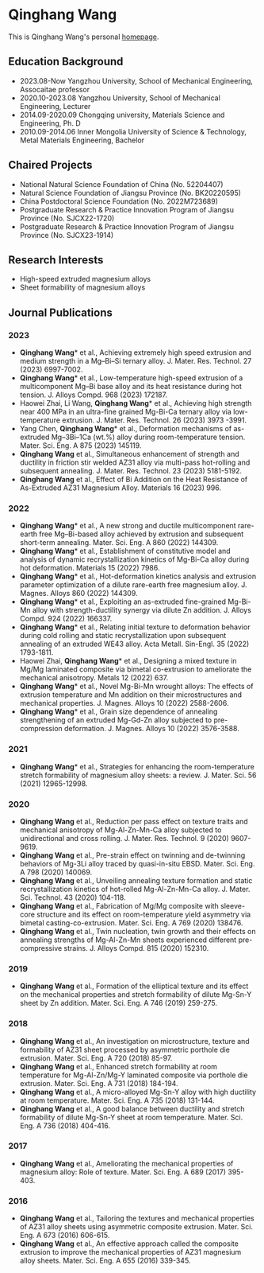 # Qinghang Wang
This is Qinghang Wang's personal [homepage](https://wangqinghang123.github.io).

## Education Background
* 2023.08-Now                Yangzhou University,  School of Mechanical Engineering,  Assocaitae professor
* 2020.10-2023.08            Yangzhou University,  School of Mechanical Engineering,  Lecturer
* 2014.09-2020.09           Chongqing university,  Materials Science and Engineering, Ph. D
* 2010.09-2014.06    Inner Mongolia University of Science & Technology,  Metal Materials Engineering,  Bachelor

## Chaired Projects
* National Natural Science Foundation of China (No. 52204407)
* Natural Science Foundation of Jiangsu Province (No. BK20220595)
* China Postdoctoral Science Foundation (No. 2022M723689)
* Postgraduate Research & Practice Innovation Program of Jiangsu Province (No. SJCX22-1720)
* Postgraduate Research & Practice Innovation Program of Jiangsu Province (No. SJCX23-1914)

## Research Interests
* High-speed extruded magnesium alloys
* Sheet formability of magnesium alloys

## Journal Publications
### 2023
* **Qinghang Wang*** et al., Achieving extremely high speed extrusion and medium strength in a Mg–Bi–Si ternary alloy. J. Mater. Res. Technol. 27 (2023) 6997-7002.
* **Qinghang Wang*** et al., Low-temperature high-speed extrusion of a multicomponent Mg–Bi base alloy and its heat resistance during hot tension. J. Alloys Compd. 968 (2023) 172187.
* Haowei Zhai, Li Wang, **Qinghang Wang*** et al., Achieving high strength near 400 MPa in an ultra-fine grained Mg-Bi-Ca ternary alloy via low-temperature extrusion. J. Mater. Res. Technol. 26 (2023) 3973 -3991.
* Yang Chen, **Qinghang Wang*** et al., Deformation mechanisms of as-extruded Mg–3Bi–1Ca (wt.%) alloy during room-temperature tension. Mater. Sci. Eng. A 875 (2023) 145119.
* **Qinghang Wang** et al., Simultaneous enhancement of strength and ductility in friction stir welded AZ31 alloy via multi-pass hot-rolling and subsequent annealing. J. Mater. Res. Technol. 23 (2023) 5181-5192.
* **Qinghang Wang** et al., Effect of Bi Addition on the Heat Resistance of As-Extruded AZ31 Magnesium Alloy. Materials 16 (2023) 996.
### 2022
* **Qinghang Wang*** et al., A new strong and ductile multicomponent rare-earth free Mg–Bi-based alloy achieved by extrusion and subsequent short-term annealing. Mater. Sci. Eng. A 860 (2022) 144309.
* **Qinghang Wang*** et al., Establishment of constitutive model and analysis of dynamic recrystallization kinetics of Mg-Bi-Ca alloy during hot deformation. Materials 15 (2022) 7986. 
* **Qinghang Wang*** et al., Hot-deformation kinetics analysis and extrusion parameter optimization of a dilute rare-earth free magnesium alloy. J. Magnes. Alloys 860 (2022) 144309. 
* **Qinghang Wang*** et al., Exploiting an as-extruded fine-grained Mg-Bi-Mn alloy with strength-ductility synergy via dilute Zn addition. J. Alloys Compd. 924 (2022) 166337. 
* **Qinghang Wang*** et al., Relating initial texture to deformation behavior during cold rolling and static recrystallization upon subsequent annealing of an extruded WE43 alloy. Acta Metall. Sin-Engl. 35 (2022) 1793-1811. 
* Haowei Zhai, **Qinghang Wang*** et al., Designing a mixed texture in Mg/Mg laminated composite via bimetal co-extrusion to ameliorate the mechanical anisotropy. Metals 12 (2022) 637.
* **Qinghang Wang*** et al., Novel Mg-Bi-Mn wrought alloys: The effects of extrusion temperature and Mn addition on their microstructures and mechanical properties. J. Magnes. Alloys 10 (2022) 2588-2606. 
* **Qinghang Wang*** et al., Grain size dependence of annealing strengthening of an extruded Mg-Gd-Zn alloy subjected to pre-compression deformation. J. Magnes. Alloys 10 (2022) 3576-3588.
### 2021
* **Qinghang Wang*** et al., Strategies for enhancing the room-temperature stretch formability of magnesium alloy sheets: a review. J. Mater. Sci. 56 (2021) 12965-12998.
### 2020
* **Qinghang Wang** et al., Reduction per pass effect on texture traits and mechanical anisotropy of Mg-Al-Zn-Mn-Ca alloy subjected to unidirectional and cross rolling. J. Mater. Res. Technol. 9 (2020) 9607-9619. 
* **Qinghang Wang** et al., Pre-strain effect on twinning and de-twinning behaviors of Mg-3Li alloy traced by quasi-in-situ EBSD. Mater. Sci. Eng. A 798 (2020) 140069. 
* **Qinghang Wang** et al., Unveiling annealing texture formation and static recrystallization kinetics of hot-rolled Mg-Al-Zn-Mn-Ca alloy. J. Mater. Sci. Technol. 43 (2020) 104-118. 
* **Qinghang Wang** et al., Fabrication of Mg/Mg composite with sleeve-core structure and its effect on room-temperature yield asymmetry via bimetal casting-co-extrusion. Mater. Sci. Eng. A 769 (2020) 138476.
* **Qinghang Wang** et al., Twin nucleation, twin growth and their effects on annealing strengths of Mg-Al-Zn-Mn sheets experienced different pre-compressive strains. J. Alloys Compd. 815 (2020) 152310.
### 2019
* **Qinghang Wang** et al., Formation of the elliptical texture and its effect on the mechanical properties and stretch formability of dilute Mg-Sn-Y sheet by Zn addition. Mater. Sci. Eng. A 746 (2019) 259-275.
### 2018
* **Qinghang Wang** et al., An investigation on microstructure, texture and formability of AZ31 sheet processed by asymmetric porthole die extrusion. Mater. Sci. Eng. A 720 (2018) 85-97. 
* **Qinghang Wang** et al., Enhanced stretch formability at room temperature for Mg-Al-Zn/Mg-Y laminated composite via porthole die extrusion. Mater. Sci. Eng. A 731 (2018) 184-194. 
* **Qinghang Wang** et al., A micro-alloyed Mg-Sn-Y alloy with high ductility at room temperature. Mater. Sci. Eng. A 735 (2018) 131-144. 
* **Qinghang Wang** et al., A good balance between ductility and stretch formability of dilute Mg-Sn-Y sheet at room temperature. Mater. Sci. Eng. A 736 (2018) 404-416.
### 2017
* **Qinghang Wang** et al., Ameliorating the mechanical properties of magnesium alloy: Role of texture. Mater. Sci. Eng. A 689 (2017) 395-403.
### 2016
* **Qinghang Wang** et al., Tailoring the textures and mechanical properties of AZ31 alloy sheets using asymmetric composite extrusion. Mater. Sci. Eng. A 673 (2016) 606-615.
* **Qinghang Wang** et al., An effective approach called the composite extrusion to improve the mechanical properties of AZ31 magnesium alloy sheets. Mater. Sci. Eng. A 655 (2016) 339-345.




